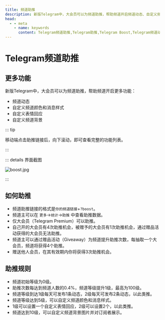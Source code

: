 ```yaml
---
title: 频道助推
description: 新版Telegram中，大会员可以为频道助推，帮助频道开启频道动态、自定义频道颜色和消息样式、自定义表情回应、自定义频道背景等更多功能。本文介绍了如何为频道助推，以及频道助推的规则。访问TGwiki - Telegram知识库，了解更多Telegram使用技巧。
head:
  - - meta
    - name: keywords
      content: Telegram频道助推,Telegram助推,Telegram Boost,Telegram频道动态,Telegram频道解锁新功能,TG频道助推,TG助推,TG频道动态,TG频道解锁新功能,电报频道助推,电报助推,电报频道动态,电报频道解锁新功能,TGwiki,Telegram知识库
---
```


# Telegram频道助推

## 更多功能

新版Telegram中，大会员可以为频道助推，帮助频道开启更多功能：

- 频道动态
- 自定义频道颜色和消息样式
- 自定义表情回应
- 自定义频道背景

::: tip

移动端点击助推链接后，向下滚动，即可查看完整的功能列表。

:::

::: details 界面截图

![boost.jpg](https://s2.loli.net/2024/01/27/Tjr8FZsNnD9aGbC.jpg)

:::

## 如何助推

- 频道助推链接的格式是`你的频道链接`+`?boost`。
- 频道主可以在 `更多`->`统计`->`助推` 中查看助推数据。
- 仅大会员（Telegram Premium）可以助推。
- 自己开的大会员有4次助推机会，被赠予的大会员有1次助推机会，通过赠品活动获得的大会员无法助推。
- 频道主可以通过赠品活动（Giveaway）为频道提升助推次数，每抽取一个大会员，频道将获得4个助推。
- 赠送他人会员，在其有效期内你将获得3次助推机会。

## 助推规则

- 频道初始等级为0级。
- 助推次数每达到频道人数的0.4%，频道等级提升1级，最高为100级。
- 频道等级到达1级每天可发布1条动态，2级每天可发布2条动态，以此类推。
- 频道等级达到5级，可以自定义频道颜色和消息样式。
- 1级可以设置一个自定义表情回应，2级可以设置2个，以此类推。
- 频道达到10级，可以自定义频道背景图片并对订阅者展示。
